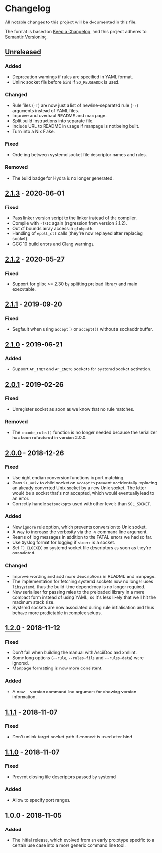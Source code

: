 # Changelog
All notable changes to this project will be documented in this file.

The format is based on [Keep a Changelog], and this project adheres to
[Semantic Versioning].

## [Unreleased]

### Added
- Deprecation warnings if rules are specified in YAML format.
- Unlink socket file before `bind` if `SO_REUSEADDR` is used.

### Changed
- Rule files (`-f`) are now just a list of newline-separated rule (`-r`)
  arguments instead of YAML files.
- Improve and overhaul README and man page.
- Split build instructions into separate file.
- Include URL to README in usage if manpage is not being built.
- Turn into a Nix Flake.

### Fixed
- Ordering between systemd socket file descriptor names and rules.

### Removed
- The build badge for Hydra is no longer generated.

## [2.1.3] - 2020-06-01

### Fixed
- Pass linker version script to the linker instead of the compiler.
- Compile with `-fPIC` again (regression from version 2.1.2).
- Out of bounds array access in `globpath`.
- Handling of `epoll_ctl` calls (they're now replayed after replacing socket).
- GCC 10 build errors and Clang warnings.

## [2.1.2] - 2020-05-27

### Fixed
- Support for glibc >= 2.30 by splitting preload library and main executable.

## [2.1.1] - 2019-09-20

### Fixed
- Segfault when using `accept()` or `accept4()` without a sockaddr buffer.

## [2.1.0] - 2019-06-21

### Added
- Support `AF_INET` and `AF_INET6` sockets for systemd socket activation.

## [2.0.1] - 2019-02-26

### Fixed
- Unregister socket as soon as we know that no rule matches.

### Removed
- The `encode_rules()` function is no longer needed because the serializer has
  been refactored in version 2.0.0.

## [2.0.0] - 2018-12-26

### Fixed
- Use right endian conversion functions in port matching.
- Pass `is_unix` to child socket on `accept` to prevent accidentally replacing
  an already converted Unix socket by a new Unix socket. The latter would be a
  socket that's not accepted, which would eventually lead to an error.
- Correctly handle `setsockopts` used with other levels than `SOL_SOCKET`.

### Added
- New `ignore` rule option, which prevents conversion to Unix socket.
- A way to increase the verbosity via the `-v` command line argument.
- Reams of log messages in addition to the FATAL errors we had so far.
- Use Syslog format for logging if `stderr` is a socket.
- Set `FD_CLOEXEC` on systemd socket file descriptors as soon as they're
  associated.

### Changed
- Improve wording and add more descriptions in README and manpage.
- The implementation for fetching systemd sockets now no longer uses
  `libsystemd`, thus the build-time dependency is no longer required.
- New serialiser for passing rules to the preloaded library in a more compact
  form instead of using YAML, so it's less likely that we'll hit the maximum
  stack size.
- Systemd sockets are now associated during rule initialisation and thus behave
  more predictable in complex setups.

## [1.2.0] - 2018-11-12

### Fixed
- Don't fail when building the manual with AsciiDoc and xmllint.
- Some long options (`--rule`, `--rules-file` and `--rules-data`) were ignored.
- Manpage formatting is now more consistent.

### Added
- A new --version command line argument for showing version information.

## [1.1.1] - 2018-11-07

### Fixed
- Don't unlink target socket path if connect is used after bind.

## [1.1.0] - 2018-11-07

### Fixed
- Prevent closing file descriptors passed by systemd.

### Added
- Allow to specify port ranges.

## 1.0.0 - 2018-11-05

### Added
- The initial release, which evolved from an early prototype specific to a
  certain use case into a more generic command line tool.

[Unreleased]: https://github.com/nixcloud/ip2unix/compare/v2.1.3...HEAD
[2.1.3]: https://github.com/nixcloud/ip2unix/compare/v2.1.2...v2.1.3
[2.1.2]: https://github.com/nixcloud/ip2unix/compare/v2.1.1...v2.1.2
[2.1.1]: https://github.com/nixcloud/ip2unix/compare/v2.1.0...v2.1.1
[2.1.0]: https://github.com/nixcloud/ip2unix/compare/v2.0.1...v2.1.0
[2.0.1]: https://github.com/nixcloud/ip2unix/compare/v2.0.0...v2.0.1
[2.0.0]: https://github.com/nixcloud/ip2unix/compare/v1.2.0...v2.0.0
[1.2.0]: https://github.com/nixcloud/ip2unix/compare/v1.1.1...v1.2.0
[1.1.1]: https://github.com/nixcloud/ip2unix/compare/v1.1.0...v1.1.1
[1.1.0]: https://github.com/nixcloud/ip2unix/compare/v1.0.0...v1.1.0

[Keep a Changelog]: https://keepachangelog.com/en/1.0.0/
[Semantic Versioning]: https://semver.org/spec/v2.0.0.html

